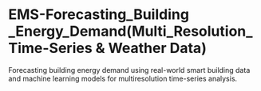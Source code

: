 # EMS-Forecasting_Building _Energy_Demand(Multi_Resolution_Time-Series & Weather Data)
Forecasting building energy demand using real-world smart building data and machine learning models for multiresolution time-series analysis.

